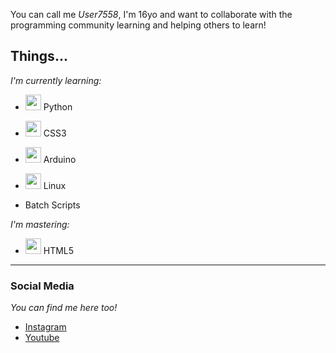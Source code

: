 You can call me _User7558_, I'm 16yo and want to collaborate with the programming community learning and helping others to learn!      


## Things...  

*I'm currently learning:*

* <img src="https://cdn.jsdelivr.net/gh/devicons/devicon/icons/python/python-original.svg" width="25"/> Python 

* <img src="https://cdn.jsdelivr.net/gh/devicons/devicon/icons/css3/css3-original.svg" width="25"/> CSS3

* <img src="https://cdn.jsdelivr.net/gh/devicons/devicon/icons/arduino/arduino-original.svg" width="25"/> Arduino

* <img src="https://cdn.jsdelivr.net/gh/devicons/devicon/icons/linux/linux-original.svg" width="25"/> Linux

* Batch Scripts  

    
*I'm mastering:*  

* <img src="https://cdn.jsdelivr.net/gh/devicons/devicon/icons/html5/html5-original.svg" width="25"/> HTML5
---

### Social Media
*You can find me here too!*

* [Instagram](https://www.instagram.com/jack.abobora/)
* [Youtube](https://www.youtube.com/channel/UCo8Pa-Rl6zGRckHjnnRKRCA)

